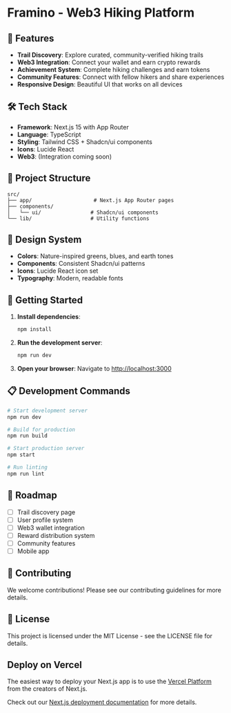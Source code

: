 # Framino - Web3 Hiking Platform

## 🚀 Features

- **Trail Discovery**: Explore curated, community-verified hiking trails
- **Web3 Integration**: Connect your wallet and earn crypto rewards
- **Achievement System**: Complete hiking challenges and earn tokens
- **Community Features**: Connect with fellow hikers and share experiences
- **Responsive Design**: Beautiful UI that works on all devices

## 🛠️ Tech Stack

- **Framework**: Next.js 15 with App Router
- **Language**: TypeScript
- **Styling**: Tailwind CSS + Shadcn/ui components
- **Icons**: Lucide React
- **Web3**: (Integration coming soon)

## 📁 Project Structure

```
src/
├── app/                    # Next.js App Router pages
├── components/
│   └── ui/                # Shadcn/ui components
└── lib/                   # Utility functions
```

## 🎨 Design System

- **Colors**: Nature-inspired greens, blues, and earth tones
- **Components**: Consistent Shadcn/ui patterns
- **Icons**: Lucide React icon set
- **Typography**: Modern, readable fonts

## 🚀 Getting Started

1. **Install dependencies**:
   ```bash
   npm install
   ```

2. **Run the development server**:
   ```bash
   npm run dev
   ```

3. **Open your browser**:
   Navigate to [http://localhost:3000](http://localhost:3000)

## 📋 Development Commands

```bash
# Start development server
npm run dev

# Build for production
npm run build

# Start production server
npm start

# Run linting
npm run lint
```

## 🎯 Roadmap

- [ ] Trail discovery page
- [ ] User profile system  
- [ ] Web3 wallet integration
- [ ] Reward distribution system
- [ ] Community features
- [ ] Mobile app

## 🤝 Contributing

We welcome contributions! Please see our contributing guidelines for more details.

## 📄 License

This project is licensed under the MIT License - see the LICENSE file for details.

## Deploy on Vercel

The easiest way to deploy your Next.js app is to use the [Vercel Platform](https://vercel.com/new?utm_medium=default-template&filter=next.js&utm_source=create-next-app&utm_campaign=create-next-app-readme) from the creators of Next.js.

Check out our [Next.js deployment documentation](https://nextjs.org/docs/app/building-your-application/deploying) for more details.
